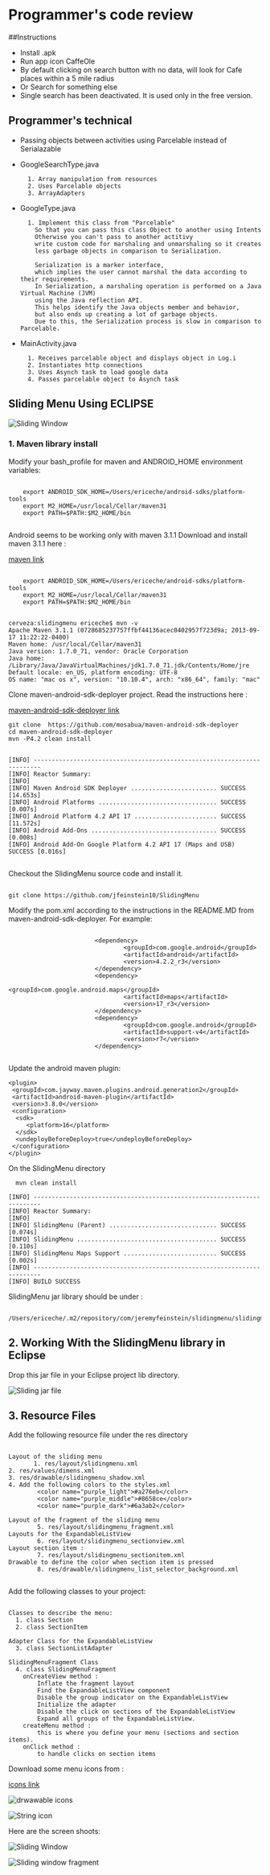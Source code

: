 # Programmer's code review

##Instructions

- Install .apk
- Run app icon CaffeOle
- By default clicking on search button with no data, will look for Cafe places within a 5 mile radius
- Or Search for something else
- Single search has been deactivated. It is used only in the free version.


## Programmer's technical

- Passing objects between activities using Parcelable instead of Serialazable

- GoogleSearchType.java

        1. Array manipulation from resources
        2. Uses Parcelable objects
        3. ArrayAdapters

- GoogleType.java

        1. Implement this class from "Parcelable"
          So that you can pass this class Object to another using Intents
          Otherwise you can't pass to another actitivy
          write custom code for marshaling and unmarshaling so it creates
          less garbage objects in comparison to Serialization.

          Serialization is a marker interface,
          which implies the user cannot marshal the data according to their requirements.
          In Serialization, a marshaling operation is performed on a Java Virtual Machine (JVM)
          using the Java reflection API.
          This helps identify the Java objects member and behavior,
          but also ends up creating a lot of garbage objects.
          Due to this, the Serialization process is slow in comparison to Parcelable.

- MainActivity.java

        1. Receives parcelable object and displays object in Log.i
        2. Instantiates http connections
        3. Uses Asynch task to load google data
        4. Passes parcelable object to Asynch task
        
## Sliding Menu Using ECLIPSE

![Sliding Window](https://youtu.be/MyyHXFqUffU "sliding fragment window")

### 1. Maven library install

Modify your bash_profile for maven and ANDROID_HOME environment variables:

~~~

	export ANDROID_SDK_HOME=/Users/ericeche/android-sdks/platform-tools
	export M2_HOME=/usr/local/Cellar/maven31
	export PATH=$PATH:$M2_HOME/bin


~~~
 


Android seems to be working only with maven 3.1.1 Download and install maven 3.1.1 here :

 [maven link](http://archive.apache.org/dist/maven/maven-3/)

~~~

	export ANDROID_SDK_HOME=/Users/ericeche/android-sdks/platform-tools
	export M2_HOME=/usr/local/Cellar/maven31
	export PATH=$PATH:$M2_HOME/bin

~~~ 


~~~

cerveza:slidingmenu ericeche$ mvn -v
Apache Maven 3.1.1 (0728685237757ffbf44136acec0402957f723d9a; 2013-09-17 11:22:22-0400)
Maven home: /usr/local/Cellar/maven31
Java version: 1.7.0_71, vendor: Oracle Corporation
Java home: /Library/Java/JavaVirtualMachines/jdk1.7.0_71.jdk/Contents/Home/jre
Default locale: en_US, platform encoding: UTF-8
OS name: "mac os x", version: "10.10.4", arch: "x86_64", family: "mac"

~~~

Clone maven-android-sdk-deployer project. Read the instructions here :

 [maven-android-sdk-deployer link](https://github.com/simpligility/maven-android-sdk-deployer/blob/master/README.markdown)

~~~
git clone  https://github.com/mosabua/maven-android-sdk-deployer
cd maven-android-sdk-deployer
mvn -P4.2 clean install


[INFO] ------------------------------------------------------------------------
[INFO] Reactor Summary:
[INFO] 
[INFO] Maven Android SDK Deployer ........................ SUCCESS [14.653s]
[INFO] Android Platforms ................................. SUCCESS [0.007s]
[INFO] Android Platform 4.2 API 17 ....................... SUCCESS [11.572s]
[INFO] Android Add-Ons ................................... SUCCESS [0.008s]
[INFO] Android Add-On Google Platform 4.2 API 17 (Maps and USB)  SUCCESS [0.016s]


~~~

Checkout the SlidingMenu source code and install it.

~~~

git clone https://github.com/jfeinstein10/SlidingMenu

~~~

Modify the pom.xml according to the instructions in the README.MD from maven-android-sdk-deployer. For example:

~~~

                        <dependency>
                                <groupId>com.google.android</groupId>
                                <artifactId>android</artifactId>
                                <version>4.2.2_r3</version>
                        </dependency>
                        <dependency>
                                <groupId>com.google.android.maps</groupId>
                                <artifactId>maps</artifactId>
                                <version>17_r3</version>
                        </dependency>
                        <dependency>
                                <groupId>com.google.android</groupId>
                                <artifactId>support-v4</artifactId>
                                <version>r7</version>
                        </dependency>


~~~


Update the android maven plugin: 


~~~
<plugin>
 <groupId>com.jayway.maven.plugins.android.generation2</groupId>
 <artifactId>android-maven-plugin</artifactId>
 <version>3.8.0</version>
 <configuration>
  <sdk>
     <platform>16</platform>
  </sdk>
  <undeployBeforeDeploy>true</undeployBeforeDeploy>
 </configuration>
</plugin>

~~~

On the SlidingMenu directory

~~~
  mvn clean install

[INFO] ------------------------------------------------------------------------
[INFO] Reactor Summary:
[INFO] 
[INFO] SlidingMenu (Parent) .............................. SUCCESS [0.074s]
[INFO] SlidingMenu ....................................... SUCCESS [0.110s]
[INFO] SlidingMenu Maps Support .......................... SUCCESS [0.002s]
[INFO] ------------------------------------------------------------------------
[INFO] BUILD SUCCESS

~~~


SlidingMenu jar library should be under :


~~~

/Users/ericeche/.m2/repository/com/jeremyfeinstein/slidingmenu/slidingmenu/

~~~

## 2. Working With the SlidingMenu library in Eclipse

Drop this jar file in your Eclipse project lib directory.


![Sliding jar file](https://github.com/ericeche/cafeole/blob/master/jarlib.png "sliding jar file")

## 3. Resource Files

Add the following resource file under the res directory

~~~

Layout of the sliding menu
       1. res/layout/slidingmenu.xml
2. res/values/dimens.xml
3. res/drawable/slidingmenu_shadow.xml
4. Add the following colors to the styles.xml
        <color name="purple_light">#a276eb</color> 
        <color name="purple_middle">#8658ce</color>
        <color name="purple_dark">#6a3ab2</color> 

Layout of the fragment of the sliding menu
        5. res/layout/slidingmenu_fragment.xml
Layouts for the ExpandableListView
        6. res/layout/slidingmenu_sectionview.xml 
Layout section item :
        7. res/layout/slidingmenu_sectionitem.xml
Drawable to define the color when section item is pressed                        
		8. res/drawable/slidingmenu_list_selector_background.xml
        

~~~

Add the following classes to your project:

~~~

Classes to describe the menu:
  1. class Section 
  2. class SectionItem 
	
Adapter Class for the ExpandableListView	
  3. class SectionListAdapter

SlidingMenuFragment Class
  4. class SlidingMenuFragment	
	onCreateView method :
		Inflate the fragment layout
		Find the ExpandableListView component
		Disable the group indicator on the ExpandableListView
		Initialize the adapter
		Disable the click on sections of the ExpandableListView
		Expand all groups of the ExpandableListView.
	createMenu method :
		this is where you define your menu (sections and section items).
	onClick method :
		to handle clicks on section items

~~~


Download some menu icons from :

[icons link](http://www.flaticon.com/categories/networking)

![drwawable icons](https://github.com/ericeche/cafeole/blob/master/icons.png "sliding jar file")

![String icon](https://github.com/ericeche/cafeole/blob/master/icons1.png "sliding jar file")


Here are the screen shoots:



![Sliding Window](https://github.com/ericeche/cafeole/blob/master/sliding.png "sliding fragment window")

![Sliding window fragment](https://github.com/ericeche/cafeole/blob/master/sliding1.png "sliding fragment window")













        



